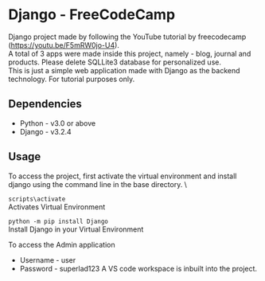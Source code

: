 # Django - FreeCodeCamp
Django project made by following the YouTube tutorial by freecodecamp (https://youtu.be/F5mRW0jo-U4). \
A total of 3 apps were made inside this project, namely - blog, journal and products. Please delete SQLLite3 database for personalized use. \
This is just a simple web application made with Django as the backend technology. For tutorial purposes only.

## Dependencies
+ Python - v3.0 or above 
+ Django - v3.2.4 

## Usage 
To access the project, first activate the virtual environment and install django using the command line in the base directory. \

`scripts\activate` \
Activates Virtual Environment 

`python -m pip install Django` \
Install Django in your Virtual Environment 

To access the Admin application
+ Username - user 
+ Password - superlad123 
A VS code workspace is inbuilt into the project. 

